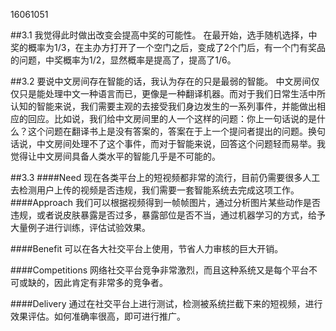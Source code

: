 ﻿16061051

##3.1
我觉得此时做出改变会提高中奖的可能性。
在最开始，选手随机选择，中奖的概率为1/3，在主办方打开了一个空门之后，变成了2个门后，有一个门有奖品的问题，中奖概率为1/2，显然概率是提高了，提高了1/6。

##3.2
要说中文房间存在智能的话，我认为存在的只是最弱的智能。
中文房间仅仅只是能处理中文一种语言而已，更像是一种翻译机器。而对于我们日常生活中所认知的智能来说，我们需要主观的去接受我们身边发生的一系列事件，并能做出相应的回应。比如说，我们给中文房间里的人一个这样的问题：你上一句话说的是什么？这个问题在翻译书上是没有答案的，答案在于上一个提问者提出的问题。换句话说，中文房间处理不了这个事件，而对于智能来说，回答这个问题轻而易举。我觉得让中文房间具备人类水平的智能几乎是不可能的。

##3.3
####Need
现在各类平台上的短视频都非常的流行，目前仍需要很多人工去检测用户上传的视频是否违规，我们需要一套智能系统去完成这项工作。
####Approach
我们可以根据视频得到一帧帧图片，通过分析图片某些动作是否违规，或者说皮肤暴露是否过多，暴露部位是否不当，通过机器学习的方式，给予大量例子进行训练，评估试验效果。

####Benefit
可以在各大社交平台上使用，节省人力审核的巨大开销。

####Competitions
网络社交平台竞争非常激烈，而且这种系统又是每个平台不可或缺的，因此肯定有非常多的竞争者。

####Delivery
通过在社交平台上进行测试，检测被系统拦截下来的短视频，进行效果评估。如何准确率很高，即可进行推广。